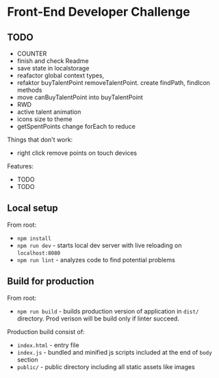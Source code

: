 # Front-End Developer Challenge

## TODO

- COUNTER
- finish and check Readme
- save state in localstorage
- reafactor global context types,
- refaktor buyTalentPoint removeTalentPoint. create findPath, findIcon methods
- move canBuyTalentPoint into buyTalentPoint
- RWD
- active talent animation
- icons size to theme
- getSpentPoints change forEach to reduce

Things that don't work:

- right click remove points on touch devices

Features:

- TODO
- TODO

## Local setup

From root:

- `npm install`
- `npm run dev` - starts local dev server with live reloading on `localhost:8080`
- `npm run lint` - analyzes code to find potential problems

## Build for production

From root:

- `npm run build` - builds production version of application in `dist/` directory. Prod verison will be build only if linter succeed.

Production build consist of:

- `index.html` - entry file
- `index.js` - bundled and minified js scripts included at the end of `body` section
- `public/` - public directory including all static assets like images
